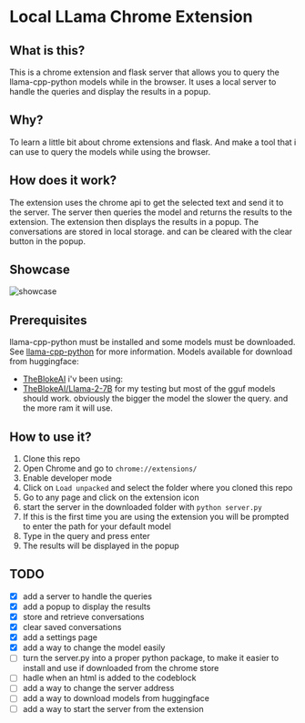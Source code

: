 # Local LLama Chrome Extension
## What is this?

This is a chrome extension and flask server that allows you to query the llama-cpp-python models while in the browser. It uses a local server to handle the queries and display the results in a popup.

## Why?

To learn a little bit about chrome extensions and flask. And make a tool that i can use to query the models while using the browser.

## How does it work?

The extension uses the chrome api to get the selected text and send it to the server. The server then queries the model and returns the results to the extension. The extension then displays the results in a popup. The conversations are stored in local storage.
and can be cleared with the clear button in the popup.



## Showcase
![showcase](./screenshots/animate-use.gif)

## Prerequisites

llama-cpp-python must be installed and some models must be downloaded. See [llama-cpp-python](https://github.com/abetlen/llama-cpp-python) for more information.
Models available for download from huggingface:
- [TheBlokeAI](
https://huggingface.co/TheBloke/)
i'v been using:
- [TheBlokeAI/Llama-2-7B](https://huggingface.co/TheBloke/Llama-2-7b-Chat-GGUF)
for my testing but most of the gguf models should work.
obviously the bigger the model the slower the query. and the more ram it will use.


## How to use it?

1. Clone this repo
2. Open Chrome and go to `chrome://extensions/`
3. Enable developer mode
4. Click on `Load unpacked` and select the folder where you cloned this repo
5. Go to any page and click on the extension icon
6. start the server in the downloaded folder with `python server.py`
7. If this is the first time you are using the extension you will be prompted to enter the path for your default model
8. Type in the query and press enter
9. The results will be displayed in the popup

## TODO

- [x] add a server to handle the queries
- [x] add a popup to display the results
- [x] store and retrieve conversations
- [x] clear saved conversations
- [x] add a settings page
- [x] add a way to change the model easily
- [ ] turn the server.py into a proper python package, to make it easier to install and use if downloaded from the chrome store
- [ ] hadle when an html is added to the codeblock
- [ ] add a way to change the server address
- [ ] add a way to download models from huggingface
- [ ] add a way to start the server from the extension